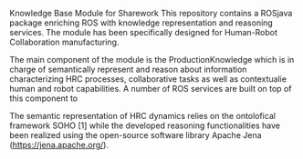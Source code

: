 Knowledge Base Module for Sharework
This repository contains a ROSjava package enriching ROS with knowledge representation and reasoning services. The module has been specifically designed for Human-Robot Collaboration manufacturing.

The main component of the module is the ProductionKnowledge which is in charge of semantically represent and reason about information characterizing HRC processes, collaborative tasks as well as contextualie human and robot capabilities. A number of ROS services are built on top of this component to 

The semantic representation of HRC dynamics relies on the ontolofical framework SOHO [1] while the developed reasoning functionalities have been realized using the open-source software library Apache Jena (https://jena.apache.org/).


